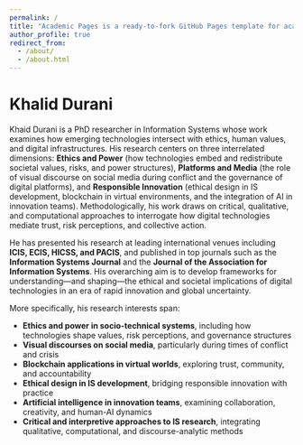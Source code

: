 ```yaml
---
permalink: /
title: "Academic Pages is a ready-to-fork GitHub Pages template for academic personal websites"
author_profile: true
redirect_from: 
  - /about/
  - /about.html
---
```

# Khalid Durani
Khaid Durani is a PhD researcher in Information Systems whose work examines how emerging technologies intersect with ethics, human values, and digital infrastructures. His research centers on three interrelated dimensions: **Ethics and Power** (how technologies embed and redistribute societal values, risks, and power structures), **Platforms and Media** (the role of visual discourse on social media during conflict and the governance of digital platforms), and **Responsible Innovation** (ethical design in IS development, blockchain in virtual environments, and the integration of AI in innovation teams). Methodologically, his work draws on critical, qualitative, and computational approaches to interrogate how digital technologies mediate trust, risk perceptions, and collective action.  

He has presented his research at leading international venues including **ICIS, ECIS, HICSS, and PACIS**, and published in top journals such as the **Information Systems Journal** and the **Journal of the Association for Information Systems**. His overarching aim is to develop frameworks for understanding—and shaping—the ethical and societal implications of digital technologies in an era of rapid innovation and global uncertainty.  

More specifically, his research interests span:  

- **Ethics and power in socio-technical systems**, including how technologies shape values, risk perceptions, and governance structures  
- **Visual discourses on social media**, particularly during times of conflict and crisis  
- **Blockchain applications in virtual worlds**, exploring trust, community, and accountability  
- **Ethical design in IS development**, bridging responsible innovation with practice  
- **Artificial intelligence in innovation teams**, examining collaboration, creativity, and human-AI dynamics  
- **Critical and interpretive approaches to IS research**, integrating qualitative, computational, and discourse-analytic methods  
